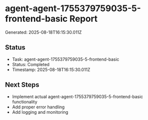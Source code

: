 # agent-agent-1755379759035-5-frontend-basic Report

Generated: 2025-08-18T16:15:30.011Z

## Status
- Task: agent-agent-1755379759035-5-frontend-basic
- Status: Completed
- Timestamp: 2025-08-18T16:15:30.011Z

## Next Steps
- Implement actual agent-agent-1755379759035-5-frontend-basic functionality
- Add proper error handling
- Add logging and monitoring
